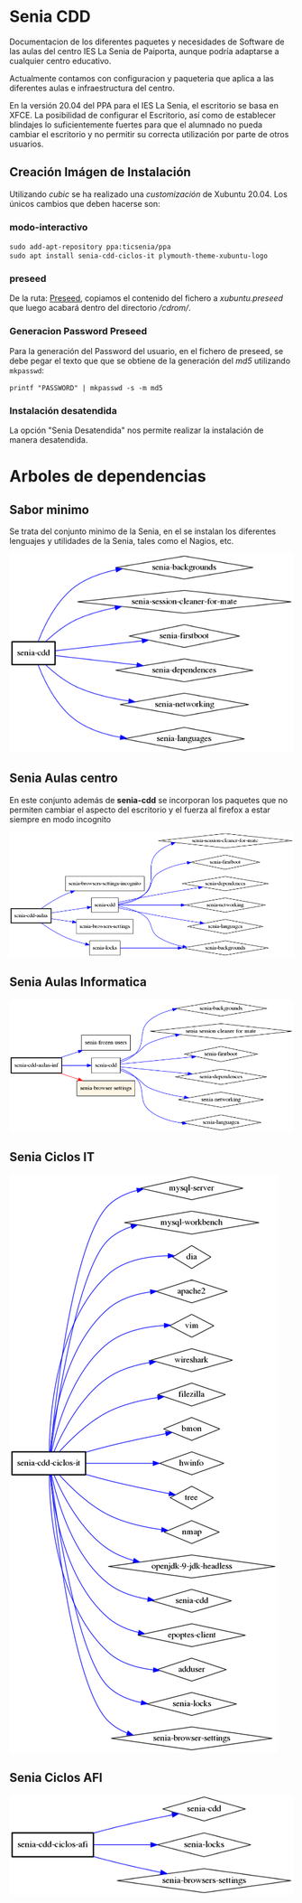 # Senia CDD 

Documentacion de los diferentes paquetes y necesidades de Software de las aulas del centro
IES La Senia de Paiporta, aunque podría adaptarse a cualquier centro educativo. 

Actualmente contamos con configuracion y paqueteria que aplica a las diferentes aulas e infraestructura
del centro.

En la versión 20.04 del PPA para el IES La Senia, el escritorio se basa en XFCE. La posibilidad de configurar el Escritorio, así como de establecer blindajes lo suficientemente fuertes para que el alumnado no pueda cambiar el escritorio y no permitir su correcta utilización por parte de otros usuarios.

## Creación Imágen de Instalación

Utilizando *cubic* se ha realizado una *customización* de Xubuntu 20.04. Los únicos cambios que deben hacerse son:

### modo-interactivo

```shell
sudo add-apt-repository ppa:ticsenia/ppa
sudo apt install senia-cdd-ciclos-it plymouth-theme-xubuntu-logo
``` 

### preseed

De la ruta: [Preseed](tools/preseed), copiamos el contenido del fichero a *xubuntu.preseed* que luego acabará dentro del directorio */cdrom/*.

### Generacion Password Preseed

Para la generación del Password del usuario, en el fichero de preseed, se debe pegar el texto que que se obtiene de 
la generación del *md5* utilizando `mkpasswd`:

```shell
printf "PASSWORD" | mkpasswd -s -m md5
```

### Instalación desatendida

La opción "Senia Desatendida" nos permite realizar la instalación de manera desatendida. 



# Arboles de dependencias

## Sabor minimo

Se trata del conjunto minimo de la Senia, en el se instalan los diferentes lenguajes y utilidades
de la Senia, tales como el Nagios, etc.

![Senia CDD](docs/imgs/senia-cdd.png)


## Senia Aulas centro

En este conjunto además de **senia-cdd** se incorporan los paquetes que no permiten cambiar el aspecto
del escritorio y el fuerza al firefox a estar siempre en modo incognito

![Senia CDD Aulas](docs/imgs/senia-cdd-aulas.png)

## Senia Aulas Informatica 

![Senia CDD Aulas INF](docs/imgs/senia-cdd-aulas-inf.png)


## Senia Ciclos IT

![Senia CDD Ciclos IT](docs/imgs/senia-cdd-ciclos-it.png)

## Senia Ciclos AFI

![Senia CDD Ciclos AFI](docs/imgs/senia-cdd-ciclos-afi.png)


